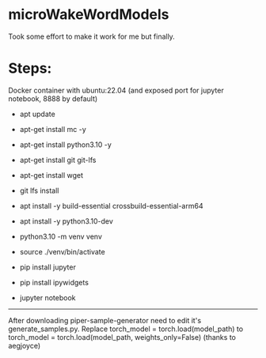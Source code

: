 # microWakeWordModels

Took some effort to make it work for me but finally. 

# Steps:
Docker container with ubuntu:22.04 (and exposed port for jupyter notebook, 8888 by default)

 - apt update
 - apt-get install mc -y
 - apt-get install python3.10 -y
 - apt-get install git git-lfs
 - apt-get install wget
 - git lfs install
 - apt install -y build-essential crossbuild-essential-arm64
 - apt install -y python3.10-dev
 - python3.10 -m venv venv
 - source ./venv/bin/activate
 - pip install jupyter
 - pip install ipywidgets

 - jupyter notebook
----------
After downloading piper-sample-generator need to edit it's generate_samples.py. Replace torch_model = torch.load(model_path) to torch_model = torch.load(model_path, weights_only=False) (thanks to aegjoyce)
